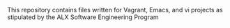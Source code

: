 This repository contains files written for Vagrant, Emacs, and vi projects as stipulated by the ALX Software Engineering Program
